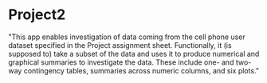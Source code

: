 # Project2
"This app enables investigation of data coming from the cell phone user dataset specified in the Project assignment sheet.  Functionally, it (is supposed to) take a subset of the data and uses it to produce numerical and graphical summaries to investigate the data. These include one- and two-way contingency tables, summaries across numeric columns, and six plots."